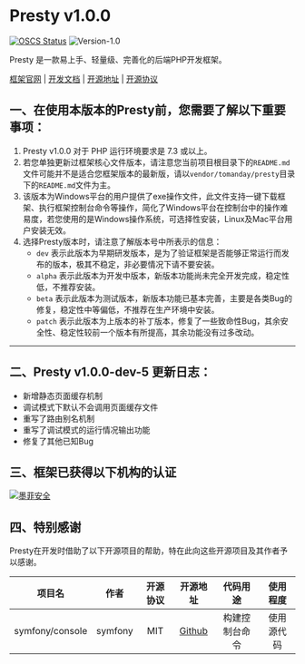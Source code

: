 # Presty v1.0.0

[![OSCS Status](https://www.oscs1024.com/platform/badge/Cat-Catalpa/core.svg?size=small)](https://www.oscs1024.com/project/Cat-Catalpa/core?ref=badge_small)
![Version-1.0](https://img.shields.io/badge/version-1.0-success)


Presty 是一款易上手、轻量级、完善化的后端PHP开发框架。

[框架官网](https://presty.catcatalpa.com) | [开发文档](https://doc.presty.catcatalpa.com) | [开源地址](https://github.com/catcatalpa/presty) | [开源协议](https://github.com/catcatalpa/presty/blob/master/LICENSE)

## 一、在使用本版本的Presty前，您需要了解以下重要事项：

1. Presty v1.0.0 对于 PHP 运行环境要求是 7.3 或以上。
2. 若您单独更新过框架核心文件版本，请注意您当前项目根目录下的`README.md`文件可能并不是适合您框架版本的最新版，请以`vendor/tomanday/presty`目录下的`README.md`文件为主。
3. 该版本为Windows平台的用户提供了exe操作文件，此文件支持一键下载框架、执行框架控制台命令等操作，简化了Windows平台在控制台中的操作难易度，若您使用的是Windows操作系统，可选择性安装，Linux及Mac平台用户安装无效。
4. 选择Presty版本时，请注意了解版本号中所表示的信息：
    - `dev` 表示此版本为早期研发版本，是为了验证框架是否能够正常运行而发布的版本，极其不稳定，非必要情况下请不要安装。
    - `alpha` 表示此版本为开发中版本，新版本功能尚未完全开发完成，稳定性低，不推荐安装。
    - `beta` 表示此版本为测试版本，新版本功能已基本完善，主要是各类Bug的修复，稳定性中等偏低，不推荐在生产环境中安装。
    - `patch` 表示此版本为上版本的补丁版本，修复了一些致命性Bug，其余安全性、稳定性较前一个版本有所提高，其余功能没有过多改动。
---

## 二、Presty v1.0.0-dev-5 更新日志：

- 新增静态页面缓存机制
- 调试模式下默认不会调用页面缓存文件
- 重写了路由别名机制
- 重写了调试模式的运行情况输出功能
- 修复了其他已知Bug

## 三、框架已获得以下机构的认证

[![墨菲安全](https://www.murphysec.com/assets/logo.6a136b81.svg)](https://old.murphysec.com/dr/ajgI6mrQe7eRYZmc0J)


## 四、特别感谢

Presty在开发时借助了以下开源项目的帮助，特在此向这些开源项目及其作者予以感谢。

|       项目名       |   作者    | 开源协议 |                     开源地址                     |  代码用途   | 使用程度  |
|:---------------:|:-------:|:----:|:--------------------------------------------:|:-------:|:-----:|
| symfony/console | symfony | MIT  | [Github](https://github.com/symfony/symfony) | 构建控制台命令 | 使用源代码 |